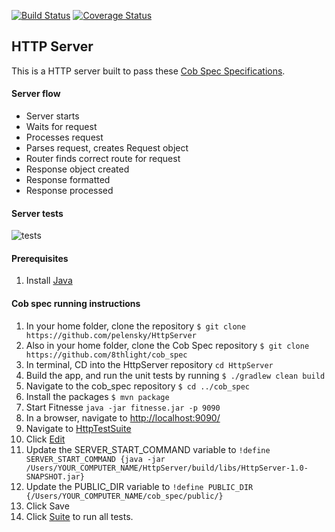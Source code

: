 [![Build Status](https://travis-ci.org/pelensky/HttpServer.svg?branch=master)](https://travis-ci.org/pelensky/HttpServer)
[![Coverage Status](http://coveralls.io/repos/github/pelensky/HttpServer/badge.svg?branch=master)](https://coveralls.io/github/pelensky/HttpServer?branch=master)

## HTTP Server

This is a HTTP server built to pass these [Cob Spec Specifications](https://github.com/8thlight/cob_spec).

#### Server flow
- Server starts
- Waits for request
- Processes request
- Parses request, creates Request object
- Router finds correct route for request
- Response object created
- Response formatted
- Response processed

#### Server tests
![tests](https://i.imgur.com/2T0QVTm.png)

#### Prerequisites 
1. Install [Java](http://www.oracle.com/technetwork/java/javase/downloads/index.html)

#### Cob spec running instructions
1. In your home folder, clone the repository `$ git clone https://github.com/pelensky/HttpServer`
2. Also in your home folder, clone the Cob Spec repository `$ git clone https://github.com/8thlight/cob_spec` 
3. In terminal, CD into the HttpServer repository `cd HttpServer`
4. Build the app, and run the unit tests by running `$ ./gradlew clean build`
5. Navigate to the cob_spec repository `$ cd ../cob_spec`
6. Install the packages `$ mvn package`
7. Start Fitnesse `java -jar fitnesse.jar -p 9090`
8. In a browser, navigate to [http://localhost:9090/](http://localhost:9090/)
9. Navigate to [HttpTestSuite](http://localhost:9090/HttpTestSuite)
10. Click [Edit](http://localhost:9090/HttpTestSuite?edit)
11. Update the SERVER_START_COMMAND variable to `!define SERVER_START_COMMAND {java -jar /Users/YOUR_COMPUTER_NAME/HttpServer/build/libs/HttpServer-1.0-SNAPSHOT.jar}`
12. Update the PUBLIC_DIR variable to `!define PUBLIC_DIR {/Users/YOUR_COMPUTER_NAME/cob_spec/public/}`
13. Click Save
14. Click [Suite](http://localhost:9090/HttpTestSuite?suite) to run all tests.